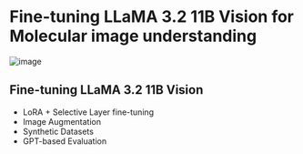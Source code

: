# Fine-tuning LLaMA 3.2 11B Vision for Molecular image understanding

![image](https://github.com/user-attachments/assets/0644ded7-964b-4e1c-adbe-d1f626f334df)


## Fine-tuning LLaMA 3.2 11B Vision

- LoRA + Selective Layer fine-tuning
- Image Augmentation
- Synthetic Datasets
- GPT-based Evaluation
